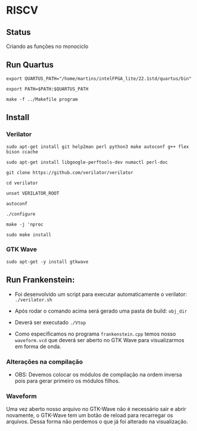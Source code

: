 # RISCV

## Status 
Criando as funções no monociclo

## Run Quartus 
`export QUARTUS_PATH="/home/martins/intelFPGA_lite/22.1std/quartus/bin"`

`export PATH=$PATH:$QUARTUS_PATH`

`make -f ../Makefile program`

## Install 
### Verilator
`sudo apt-get install git help2man perl python3 make autoconf g++ flex bison ccache`

`sudo apt-get install libgoogle-perftools-dev numactl perl-doc`

`git clone https://github.com/verilator/verilator`

`cd verilator`

`unset VERILATOR_ROOT`

`autoconf`

`./configure`

`make -j 'nproc`

`sudo make install`

### GTK Wave
`sudo apt-get -y install gtkwave`

## Run Frankenstein: 
* Foi desenvolvido um script para executar automaticamente o verilator: `./verilator.sh`

* Após rodar o comando acima será gerado uma pasta de build: `obj_dir`
* Deverá ser executado `./Vtop`
* Como especificamos no programa `frankenstein.cpp` temos nosso `waveform.vcd` que deverá ser aberto no GTK Wave para visualizarmos em forma de onda.  

### Alterações na compilação 
* OBS: Devemos colocar os módulos de compilação na ordem inversa pois para gerar primeiro os módulos filhos. 

### Waveform
Uma vez aberto nosso arquivo no GTK-Wave não é necessário sair e abrir novamente, o GTK-Wave tem um botão de reload para recarregar os arquivos. Dessa forma não perdemos o que já foi alterado na visualização.  